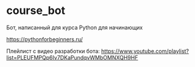 # course_bot

Бот, написанный для курса Python для начинающих

https://pythonforbeginners.ru/

Плейлист с видео разработки бота: https://www.youtube.com/playlist?list=PLEUFMPQp6Iv7DKaPundqvWMbOMNXQH9HF
